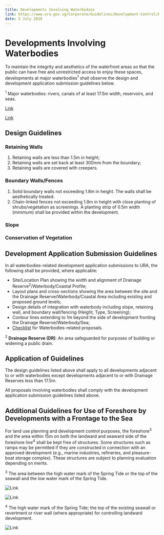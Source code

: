 ```yaml
---
title: Developments Involving Waterbodies
link: https://www.ura.gov.sg/Corporate/Guidelines/Development-Control/Residential/Flats-Condominiums/Waterbodies
date: 5 July 2019
---
```


# Developments Involving Waterbodies

To maintain the integrity and aesthetics of the waterfront areas so that the public can have free and unrestricted access to enjoy these spaces, developments at major waterbodies<sup>1</sup> shall observe the design and development application submission guidelines below.

<sup>1</sup> Major waterbodies: rivers, canals of at least 17.5m width, reservoirs, and seas.

[Link](https://www.ura.gov.sg/-/media/Corporate/Guidelines/Development-control/Commercial/C16_Waterbodies_1.jpg?h=100%25&w=100%25)

[Link](https://www.ura.gov.sg/-/media/Corporate/Guidelines/Development-control/Commercial/C17_Waterbodies_2.jpg?h=100%25&w=100%25)

## Design Guidelines

### Retaining Walls
1. Retaining walls are less than 1.5m in height;
2. Retaining walls are set back at least 300mm from the boundary;
3. Retaining walls are covered with creepers.

### Boundary Walls/Fences
1. Solid boundary walls not exceeding 1.8m in height. The walls shall be aesthetically treated.
2. Chain-linked fences not exceeding 1.8m in height with close planting of shrubs/vegetation as screenings. A planting strip of 0.5m width (minimum) shall be provided within the development.

### Slope

### Conservation of Vegetation

## Development Application Submission Guidelines

In all waterbodies-related development application submissions to URA, the following shall be provided, where applicable:

- Site/Location Plan showing the width and alignment of Drainage Reserve<sup>2</sup>/Waterbody/Coastal Profile;
- Layout plans and cross-sections showing the area between the site and the Drainage Reserve/Waterbody/Coastal Area including existing and proposed ground levels;
- Design details of integration with waterbody including slope, retaining wall, and boundary wall/fencing (Height, Type, Screening);
- Contour lines extending to 1m beyond the side of development fronting the Drainage Reserve/Waterbody/Sea;
- [Checklist](https://www.ura.gov.sg/-/media/User-Defined/URA-Online/Forms/Supplementary-forms/waterbodycl.doc) for Waterbodies-related proposals.

<sup>2</sup> **Drainage Reserve (DR)**: An area safeguarded for purposes of building or widening a public drain.

## Application of Guidelines

The design guidelines listed above shall apply to all developments adjacent to or with waterbodies except developments adjacent to or with Drainage Reserves less than 17.5m.

All proposals involving waterbodies shall comply with the development application submission guidelines listed above.

## Additional Guidelines for Use of Foreshore by Developments with a Frontage to the Sea

For land use planning and development control purposes, the foreshore<sup>3</sup> and the area within 15m on both the landward and seaward side of the foreshore line<sup>4</sup> shall be kept free of structures. Some structures such as ramps may be permitted if they are constructed in connection with an approved development (e.g., marine industries, refineries, and pleasure-boat storage complex). These structures are subject to planning evaluation depending on merits.

<sup>3</sup> The area between the high water mark of the Spring Tide or the top of the seawall and the low water mark of the Spring Tide.

![Link](https://www.ura.gov.sg/-/media/Corporate/Guidelines/Development-control/Commercial/C13_Foreshore_A.jpg?h=100%25&w=100%25)

![Link](https://www.ura.gov.sg/-/media/Corporate/Guidelines/Development-control/Commercial/C14_Foreshore_B.jpg?h=100%25&w=100%25)

<sup>4</sup> The high water mark of the Spring Tide; the top of the existing seawall or revertment or river wall (where appropriate) for controlling landward development.

![Link](https://www.ura.gov.sg/-/media/Corporate/Guidelines/Development-control/Commercial/C15_Foreshore_C.jpg?h=100%25&w=100%25)


